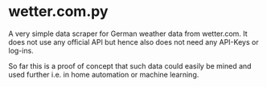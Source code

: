 # wetter.com.py

A very simple data scraper for German weather data from wetter.com.
It does not use any official API but hence also does not need any API-Keys or log-ins.

So far this is a proof of concept that such data could easily be mined and used further i.e. in home automation or machine learning.
